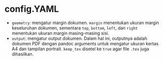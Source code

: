 # config.YAML

- `geometry`: mengatur margin dokumen. `margin` menentukan ukuran margin keseluruhan dokumen, sementara `top`, `bottom`, `left`, dan `right` menentukan ukuran margin masing-masing sisi.
- `output`: mengatur output dokumen. Dalam hal ini, outputnya adalah dokumen PDF dengan pandoc arguments untuk mengatur ukuran kertas A4 dan tampilan portrait. `keep_tex` disetel ke `true` agar file `.tex` juga dihasilkan.

